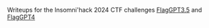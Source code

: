 Writeups for the Insomni'hack 2024 CTF challenges [FlagGPT3.5](FlagGPT-3.5/index.md) and [FlagGPT4](FlagGPT-4/index.md)